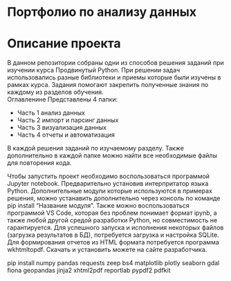 # Портфолио по анализу данных
# Описание проекта 

В данном репозитории собраны одни из способов решения заданий при изучении курса Продвинутый Python. 
При решении задач использовались разные библиотеки и приемы которые были изучены в рамках курса. Задания помогают закрепить полученные знания по каждому из разделов обучения.  
Оглавленине
Представлены 4 папки:
- Часть 1 анализ данных
- Часть 2 импорт и парсинг данных
- Часть 3 визуализация данных
- Часть 4 отчеты и автоматизация

В каждой решения заданий по изучаемому разделу. Также дополнительно в каждой папке можно найти все необходимые файлы для повторения кода.

Чтобы запустить проект необходимо воспользоваться программой Jupyter notebook. Предварительно установив интерпритатор языка Python. Дополнительные модули которые используются в примерах решения, можно устанавить дополнительно через консоль по команде pip install “Название модуля”. Также можно воспользоваться программой VS Code, которая без проблем понимает формат ipynb, а также любой другой средой разработки Python, но совместимость не гарантируется.
Для успешного запуска и исполнения некоторых файлов (загрузка результатов в БД), потребуется загрузка и настройка SQLite.
Для формирования отчетов из HTML формата потребуется программа wkhtmltopdf.
Скачать и установить можете на сайте разработчика.

pip install numpy pandas requests zeep bs4 matplotlib plotly seaborn gdal fiona geopandas jinja2 xhtml2pdf reportlab pypdf2 pdfkit
